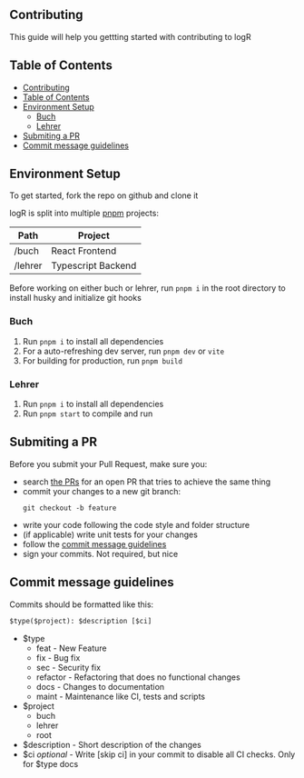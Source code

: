 ## Contributing

This guide will help you gettting started with contributing to logR

## Table of Contents
- [Contributing](#contributing)
- [Table of Contents](#table-of-contents)
- [Environment Setup](#environment-setup)
  - [Buch](#buch)
  - [Lehrer](#lehrer)
- [Submiting a PR](#submiting-a-pr)
- [Commit message guidelines](#commit-message-guidelines)

## Environment Setup

To get started, fork the repo on github and clone it

logR is split into multiple [pnpm](https://pnpm.io) projects:

| Path    | Project            |
| ------- | ------------------ |
| /buch   | React Frontend     |
| /lehrer | Typescript Backend |

Before working on either buch or lehrer, run `pnpm i` in the root directory to install husky and initialize git hooks

### Buch

1. Run `pnpm i` to install all dependencies
2. For a auto-refreshing dev server, run `pnpm dev` or `vite`
3. For building for production, run `pnpm build`

### Lehrer

1. Run `pnpm i` to install all dependencies
2. Run `pnpm start` to compile and run

## Submiting a PR

Before you submit your Pull Request, make sure you:

- search [the PRs](https://github.com/ixhbinphoenix/logR/pulls) for an open PR that tries to achieve the same thing
- commit your changes to a new git branch:
  ```shell
  git checkout -b feature
  ```
- write your code following the code style and folder structure
- (if applicable) write unit tests for your changes
- follow the [commit message guidelines](#commit-message-guidelines)
- sign your commits. Not required, but nice

## Commit message guidelines

Commits should be formatted like this:

```txt
$type($project): $description [$ci]
```

- $type
  - feat - New Feature
  - fix - Bug fix
  - sec - Security fix
  - refactor - Refactoring that does no functional changes
  - docs - Changes to documentation
  - maint - Maintenance like CI, tests and scripts
- $project
  - buch
  - lehrer
  - root
- $description - Short description of the changes  
- $ci *optional* - Write [skip ci] in your commit to disable all CI checks. Only for $type docs


